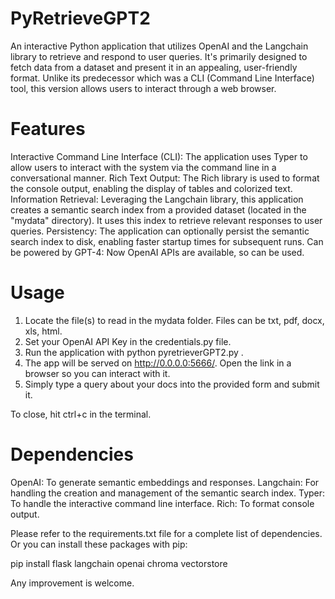 # PyRetrieveGPT2
An interactive Python application that utilizes OpenAI and the Langchain library to retrieve and respond to user queries. It's primarily designed to fetch data from a dataset and present it in an appealing, user-friendly format. Unlike its predecessor which was a CLI (Command Line Interface) tool, this version allows users to interact through a web browser.

# Features
Interactive Command Line Interface (CLI): The application uses Typer to allow users to interact with the system via the command line in a conversational manner. 
Rich Text Output: The Rich library is used to format the console output, enabling the display of tables and colorized text. 
Information Retrieval: Leveraging the Langchain library, this application creates a semantic search index from a provided dataset (located in the "mydata" directory). It uses this index to retrieve relevant responses to user queries. 
Persistency: The application can optionally persist the semantic search index to disk, enabling faster startup times for subsequent runs.
Can be powered by GPT-4: Now OpenAI APIs are available, so can be used. 

# Usage
1. Locate the file(s) to read in the mydata folder. Files can be txt, pdf, docx, xls, html.
2. Set your OpenAI API Key in the credentials.py file.
3. Run the application with python pyretrieverGPT2.py .
4. The app will be served on http://0.0.0.0:5666/. Open the link in a browser so you can interact with it.
5. Simply type a query about your docs into the provided form and submit it.

To close, hit ctrl+c in the terminal.

# Dependencies
OpenAI: To generate semantic embeddings and responses. 
Langchain: For handling the creation and management of the semantic search index. 
Typer: To handle the interactive command line interface. Rich: To format console output.

Please refer to the requirements.txt file for a complete list of dependencies. Or you can install these packages with pip:

pip install flask langchain openai chroma vectorstore

Any improvement is welcome.
